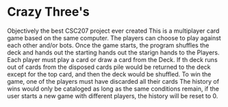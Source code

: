 # Crazy Three's
Objectively the best CSC207 project ever created
This is a multiplayer card game based on the same computer.
The players can choose to play against each other and/or bots.
Once the game starts, the program shuffles the deck and hands out the starting hands out the starign hands to the Players.
Each player must play a card or draw a card from the Deck. 
If th deck runs out of cards from the disposed cards pile would be returned to the deck except for the top card, and then
the deck would be shuffled.  To win the game, one of the players must have discarded all their cards
The history of wins would only be cataloged as long as the same conditions remain, if the user starts a new game with different players, the history will be reset to 0.
